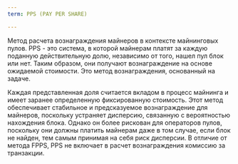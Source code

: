 ```yaml
---
term: PPS (PAY PER SHARE)

---
```

Метод расчета вознаграждения майнеров в контексте майнинговых пулов. PPS - это система, в которой майнерам платят за каждую поданную действительную долю, независимо от того, нашел пул блок или нет. Таким образом, они получают вознаграждение на основе ожидаемой стоимости. Это метод вознаграждения, основанный на задаче.

Каждая представленная доля считается вкладом в процесс майнинга и имеет заранее определенную фиксированную стоимость. Этот метод обеспечивает стабильное и предсказуемое вознаграждение для майнеров, поскольку устраняет дисперсию, связанную с вероятностью нахождения блока. Однако он более рискован для операторов пулов, поскольку они должны платить майнерам даже в том случае, если блок не найден, тем самым принимая на себя риск дисперсии. В отличие от метода FPPS, PPS не включает в расчет вознаграждения комиссию за транзакции.